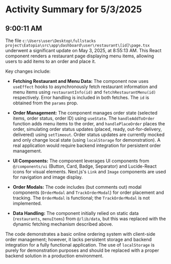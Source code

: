 # Activity Summary for 5/3/2025

## 9:00:11 AM
The file `c:\Users\user\Desktop\fullstacks project\Eatopia\src\app\dashboard\user\restaurant\[id]\page.tsx` underwent a significant update on May 3, 2025, at 8:55:13 AM.  This React component renders a restaurant page displaying menu items, allowing users to add items to an order and place it.

Key changes include:

* **Fetching Restaurant and Menu Data:** The component now uses `useEffect` hooks to asynchronously fetch restaurant information and menu items using `restaurantInfo(id)` and `fetchRestaurantMenu(id)` respectively.  Error handling is included in both fetches. The `id` is obtained from the `params` prop.

* **Order Management:**  The component manages order state (selected items, order status, order ID) using `useState`.  The `handleAddToOrder` function adds menu items to the order, and `handlePlaceOrder` places the order, simulating order status updates (placed, ready, out-for-delivery, delivered) using `setTimeout`. Order status updates are currently mocked and only change local state (using `localStorage` for demonstration).  A real application would require backend integration for persistent order management.

* **UI Components:** The component leverages UI components from `@/components/ui` (Button, Card, Badge, Separator) and Lucide-React icons for visual elements.  Next.js's `Link` and `Image` components are used for navigation and image display.

* **Order Modals:**  The code includes (but comments out) modal components (`OrderModal` and `TrackOrderModal`) for order placement and tracking. The `OrderModal` is functional; the `TrackOrderModal` is not implemented.

* **Data Handling:** The component initially relied on static data (`restaurants`, `menuItems`) from `@/lib/data`, but this was replaced with the dynamic fetching mechanism described above.


The code demonstrates a basic online ordering system with client-side order management;  however, it lacks persistent storage and backend integration for a fully functional application.  The use of `localStorage` is purely for demonstration purposes and should be replaced with a proper backend solution in a production environment.
